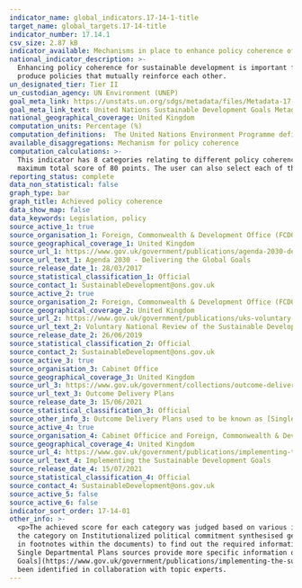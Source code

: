 ```yaml
---
indicator_name: global_indicators.17-14-1-title
target_name: global_targets.17-14-title
indicator_number: 17.14.1
csv_size: 2.87 kB
indicator_available: Mechanisms in place to enhance policy coherence of sustainable development
national_indicator_description: >-
  Enhancing policy coherence for sustainable development is important for achieving sustainable development. Policy coherence aims, as a minimum, to identify trade-offs and mitigate negative impacts between policies. At a more ambitious level, it should also aim to foster synergies and
  produce policies that mutually reinforce each other.
un_designated_tier: Tier II
un_custodian_agency: UN Environment (UNEP)
goal_meta_link: https://unstats.un.org/sdgs/metadata/files/Metadata-17-14-01.pdf
goal_meta_link_text: United Nations Sustainable Development Goals Metadata (PDF 4.0 MB)
national_geographical_coverage: United Kingdom
computation_units: Percentage (%)
computation_definitions:  The United Nations Environment Programme defines ‘policy coherence of sustainable development’ as the coherence between policies in general that cover the three dimensions of sustainable development - economic, social, and environmental.
available_disaggregations: Mechanism for policy coherence
computation_calculations: >-
  This indicator has 8 categories relating to different policy coherence mechanisms. Each category is scored on a 0-10 point scale - the details and template for the scoring table can be found in the UN metadata tab. The achieved percentage for the UK headline figure is based on the
  maximum total score of 80 points. The user can also select each of the 8 category themes and see the achieved progress towards it - the percentage achieved within categories is based on the maximum score of 10.
reporting_status: complete
data_non_statistical: false
graph_type: bar
graph_title: Achieved policy coherence
data_show_map: false
data_keywords: Legislation, policy
source_active_1: true
source_organisation_1: Foreign, Commonwealth & Development Office (FCDO)
source_geographical_coverage_1: United Kingdom
source_url_1: https://www.gov.uk/government/publications/agenda-2030-delivering-the-global-goals
source_url_text_1: Agenda 2030 - Delivering the Global Goals
source_release_date_1: 28/03/2017
source_statistical_classification_1: Official
source_contact_1: SustainableDevelopment@ons.gov.uk
source_active_2: true
source_organisation_2: Foreign, Commonwealth & Development Office (FCDO)
source_geographical_coverage_2: United Kingdom
source_url_2: https://www.gov.uk/government/publications/uks-voluntary-national-review-of-the-sustainable-development-goals
source_url_text_2: Voluntary National Review of the Sustainable Development Goals
source_release_date_2: 26/06/2019
source_statistical_classification_2: Official
source_contact_2: SustainableDevelopment@ons.gov.uk
source_active_3: true
source_organisation_3: Cabinet Office
source_geographical_coverage_3: United Kingdom
source_url_3: https://www.gov.uk/government/collections/outcome-delivery-plans
source_url_text_3: Outcome Delivery Plans
source_release_date_3: 15/06/2021
source_statistical_classification_3: Official
source_other_info_3: Outcome Delivery Plans used to be known as [Single Departmental Plans](https://www.gov.uk/government/collections/a-country-that-works-for-everyone-the-governments-plan).
source_active_4: true
source_organisation_4: Cabinet Officice and Foreign, Commonwealth & Development Office (FCDO)
source_geographical_coverage_4: United Kingdom
source_url_4: https://www.gov.uk/government/publications/implementing-the-sustainable-development-goals/implementing-the-sustainable-development-goals--2
source_url_text_4: Implementing the Sustainable Development Goals
source_release_date_4: 15/07/2021
source_statistical_classification_4: Official
source_contact_4: SustainableDevelopment@ons.gov.uk
source_active_5: false
source_active_6: false
indicator_sort_order: 17-14-01
other_info: >-
  <p>The achieved score for each category was judged based on various information from the linked sources (see Sources tab). In some cases the sources provide exact information, such as details for dedicated budgets towards various programmes and projects, which provides a score towards
  the category on Institutionalized political commitment synthesised generic information (see UN metadata for a detailed breakdown of scoring within each category). In other cases the linked sources provide an initial starting point and specific named policies can be followed up (available
  in footnotes within the documents) to find out the required information.</p><p>The Agenda 2030 and the Voluntary National Review sources summarise most of the main contributions towards the policy coherence categories, and provide information that can be followed up for more detail. The
  Single Departmental Plans sources provide more specific information on how individual UK Government departments have embedded the Goals. More specific links how different Government departments are committed to each goal can be found in the [Implementing the Sustainable Development
  Goals](https://www.gov.uk/government/publications/implementing-the-sustainable-development-goals/implementing-the-sustainable-development-goals--2) corporate report. This indicator is updated every two years </p> Data follows the UN specification for this indicator. This indicator has
  been identified in collaboration with topic experts.
---
```

